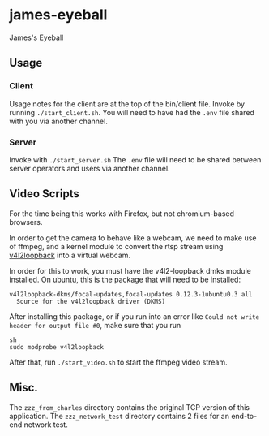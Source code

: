 # james-eyeball
James's Eyeball

## Usage

### Client

Usage notes for the client are at the top of the bin/client file. Invoke by
running `./start_client.sh`. You will need to have had the `.env` file shared with
you via another channel.

### Server

Invoke with `./start_server.sh` The `.env` file will need to be shared
between server operators and users via another channel.

## Video Scripts

For the time being this works with Firefox, but not chromium-based browsers.

In order to get the camera to behave like a webcam, we need to make use of
ffmpeg, and a kernel module to convert the rtsp stream using
[v4l2loopback](https://github.com/umlaeute/v4l2loopback) into a virtual webcam.

In order for this to work, you must have the v4l2-loopback dmks module
installed. On ubuntu, this is the package that will need to be installed:

```
v4l2loopback-dkms/focal-updates,focal-updates 0.12.3-1ubuntu0.3 all
  Source for the v4l2loopback driver (DKMS)
```

After installing this package, or if you run into an error like `Could not
write header for output file #0`, make sure that you run

```
sh
sudo modprobe v4l2loopback
```

After that, run `./start_video.sh` to start the ffmpeg video stream.

## Misc.

The `zzz_from_charles` directory contains the original TCP version of this
application. The `zzz_network_test` directory contains 2 files for an end-to-end
network test.
